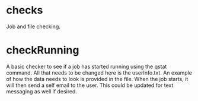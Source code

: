 checks
======

Job and file checking.


checkRunning
============

A basic checker to see if a job has started running using the qstat command.
All that needs to be changed here is the userInfo.txt. An example of how the
data needs to look is provided in the file. When the job starts, it will then
send a self email to the user. This could be updated for text messaging as well
if desired.

